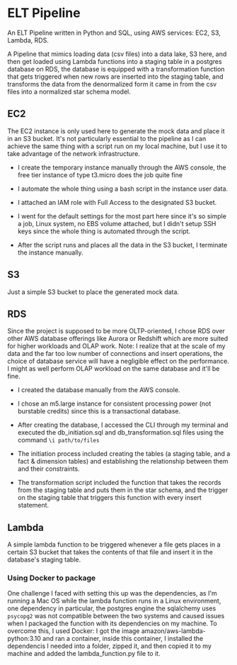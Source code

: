 # ELT Pipeline
An ELT Pipeline written in Python and SQL, using AWS services: EC2, S3, Lambda, RDS. 

A Pipeline that mimics loading data (csv files) into a data lake, S3 here, and then get loaded using Lambda functions into a staging table in a postgres database on RDS, the database is equipped with a transformation function that gets triggered when new rows are inserted into the staging table, and transforms the data from the denormalized form it came in from the csv files into a normalized star schema model.

## EC2
The EC2 instance is only used here to generate the mock data and place it in an S3 bucket. It's not particularly essential to the pipeline as I can achieve the same thing with a script run on my local machine, but I use it to take advantage of the network infrastructure.

- I create the temporary instance manually through the AWS console, the free tier instance of type t3.micro does the job quite fine

- I automate the whole thing using a bash script in the instance user data.

- I attached an IAM role with Full Access to the designated S3 bucket.

- I went for the default settings for the most part here since it's so simple a job, Linux system, no EBS volume attached, but I didn't setup SSH keys since the whole thing is automated through the script.

- After the script runs and places all the data in the S3 bucket, I terminate the instance manually.

## S3
Just a simple S3 bucket to place the generated mock data.

## RDS
Since the project is supposed to be more OLTP-oriented, I chose RDS over other AWS database offerings like Aurora or Redshift which are more suited for higher workloads and OLAP work.
Note: I realize that at the scale of my data and the far too low number of connections and insert operations, the choice of database service will have a negligible effect on the performance. I might as well perform OLAP workload on the same database and it'll be fine.

- I created the database manually from the AWS console.

- I chose an m5.large instance for consistent processing power (not burstable credits) since this is a transactional database.

- After creating the database, I accessed the CLI through my terminal and executed the db_initiation.sql and db_transformation.sql files using the command `\i path/to/files`

- The initiation process included creating the tables (a staging table, and a fact & dimension tables) and establishing the relationship between them and their constraints.

- The transformation script included the function that takes the records from the staging table and puts them in the star schema, and the trigger on the staging table that triggers this function with every insert statement.

## Lambda
A simple lambda function to be triggered whenever a file gets places in a certain S3 bucket that takes the contents of that file and insert it in the database's staging table.

### Using Docker to package
One challenge I faced with setting this up was the dependencies, as I'm running a Mac OS while the lambda function runs in a Linux environment, one dependency in particular, the postgres engine the sqlalchemy uses `psycopg2` was not compatible between the two systems and caused issues when I packaged the function with its dependencies on my machine. To overcome this, I used Docker: I got the image amazon/aws-lambda-python:3.10 and ran a container, inside this container, I installed the dependencis I needed into a folder, zipped it, and then copied it to my machine and added the lambda_function.py file to it.
